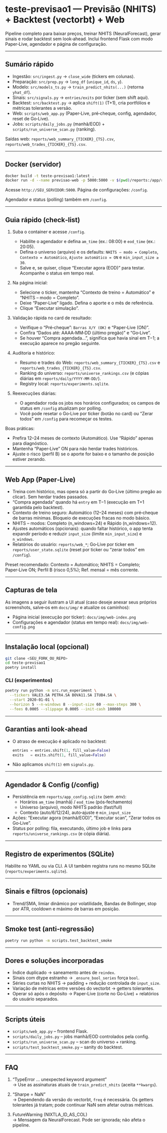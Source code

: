 # teste-previsao1 — Previsão (NHITS) + Backtest (vectorbt) + Web

Pipeline completo para baixar preços, treinar NHITS (NeuralForecast), gerar sinais e rodar backtest sem look‑ahead. Inclui frontend Flask com modo Paper‑Live, agendador e página de configuração.

---

## Sumário rápido
- Ingestão: `src/ingest.py` → `close_wide` (tickers em colunas).
- Preparação: `src/prep.py` → `long_df` (`unique_id`, `ds`, `y`).
- Modelo: `src/models_ts.py` → `train_predict_nhits(...)` (retorna `yhat_df`).
- Sinais: `src/signals.py` → `entries/exits` por ticker (sem shift aqui).
- Backtest: `src/backtest.py` → aplica `shift(1)` (T+1), cria portfólios e métricas tolerantes a versão.
- Web: `scripts/web_app.py` (Paper‑Live, pré‑cheque, config, agendador, reset de Go‑Live).
- Jobs: `scripts/daily_jobs.py` (manhã/EOD) + `scripts/run_universe_scan.py` (ranking).

Saídas web: `reports/web_summary_{TICKER}_{TS}.csv`, `reports/web_trades_{TICKER}_{TS}.csv`.

---

## Docker (servidor)

```bash
docker build -t teste-previsao1:latest .
docker run -d --name previsao-web -p 5000:5000 -v $(pwd)/reports:/app/reports teste-previsao1:latest
```

Acesse `http://SEU_SERVIDOR:5000`. Página de configurações: `/config`.

Agendador e status (polling) também em `/config`.

---

## Guia rápido (check‑list)

1) Suba o container e acesse `/config`.
   - Habilite o agendador e defina `am_time` (ex.: 08:00) e `eod_time` (ex.: 20:05).
   - Defina o universo (arquivo) e os defaults: `NHITS – modo = Completo`, `Contexto = Automático`, `Ajuste automático = ON` e `min_input_size ≥ 30`.
   - Salve e, se quiser, clique “Executar agora (EOD)” para testar. Acompanhe o status em tempo real.

2) Na página inicial:
   - Selecione o ticker, mantenha “Contexto de treino = Automático” e “NHITS – modo = Completo”.
   - Deixe “Paper‑Live” ligado. Defina o aporte e o mês de referência.
   - Clique “Executar simulação”.

3) Validação rápida no card de resultado:
   - Verifique o “Pré‑cheque”: `Barras X/Y (OK)` e “Paper‑Live (ON)”.
   - Confira “Dados até: AAAA‑MM‑DD (último pregão)” e “Go‑Live”.
   - Se houver “Compra agendada…”, significa que havia sinal em T−1; a execução aparece no pregão seguinte.

4) Auditoria e histórico:
   - Resumo e trades do Web: `reports/web_summary_{TICKER}_{TS}.csv` e `reports/web_trades_{TICKER}_{TS}.csv`.
   - Ranking do universo: `reports/universe_rankings.csv` (e cópias diárias em `reports/daily/YYYY‑MM‑DD/`).
   - Registry local: `reports/experiments.sqlite`.

5) Reexecuções diárias:
   - O agendador roda os jobs nos horários configurados; os campos de status em `/config` atualizam por polling.
   - Você pode resetar o Go‑Live por ticker (botão no card) ou “Zerar todos” em `/config` para recomeçar os testes.

Boas práticas:
- Prefira 12–24 meses de contexto (Automático). Use “Rápido” apenas para diagnóstico.
- Mantenha “Paper‑Live” ON para não herdar trades históricos.
- Ajuste o risco (perfil B) se o aporte for baixo e o tamanho de posição estiver zerando.

---

## Web App (Paper‑Live)
- Treina com histórico, mas opera só a partir do Go‑Live (último pregão ao clicar). Sem herdar trades passados.
- “Compra agendada” quando há `entry` em T−1 (execução em T+1 garantida pelo backtest).
- Contexto de treino seguro: Automático (12–24 meses) com pré‑cheque de barras mínimas. Bloqueio de execuções fracas no modo básico.
- NHITS – modos: Completo (n_windows=24) e Rápido (n_windows=12).
- Ajustes automáticos (opcionais): quando faltar histórico, o app tenta expandir período e reduzir `input_size` (limite `min_input_size`) e `n_windows`.
- Relatórios do usuário: `reports/web_*`; Go‑Live por ticker em `reports/user_state.sqlite` (reset por ticker ou “zerar todos” em `/config`).

Preset recomendado: Contexto = Automático; NHITS = Completo; Paper‑Live ON; Perfil B (risco 0,5%); Ref. mensal = mês corrente.

---

## Capturas de tela

As imagens a seguir ilustram a UI atual (caso deseje anexar seus próprios screenshots, salve‑os em `docs/img/` e atualize os caminhos):

- Página inicial (execução por ticker): `docs/img/web-index.png`
- Configurações e agendador (status em tempo real): `docs/img/web-config.png`

---

## Instalação local (opcional)
```bash
git clone <SEU_FORK_OU_REPO>
cd teste-previsao1
poetry install
```

### CLI (experimentos)
```bash
poetry run python -m src.run_experiment \
  --tickers VALE3.SA PETR4.SA BOVA11.SA ITUB4.SA \
  --start 2020-01-01 \
  --horizon 5 --n-windows 8 --input-size 60 --max-steps 300 \
  --fees 0.0005 --slippage 0.0005 --init-cash 100000
```

---

## Garantias anti look‑ahead
- O atraso de execução é aplicado no backtest:
  ```python
  entries = entries.shift(1, fill_value=False)
  exits   = exits.shift(1, fill_value=False)
  ```
- Não aplicamos `shift(1)` em `signals.py`.

---

## Agendador & Config (/config)
- Persistência em `reports/app_config.sqlite` (sem .env):
  - Horários `am_time` (manhã) / `eod_time` (pós‑fechamento)
  - Universo (arquivo), modo NHITS padrão (fast/full)
  - Contexto (auto/6/12/24), auto‑ajuste e `min_input_size`
- Ações: “Executar agora (manhã/EOD)”, “Executar scan”, “Zerar todos os Go‑Live”.
- Status por polling: fila, executando, último job e links para `reports/universe_rankings.csv` (e cópia diária).

---

## Registro de experimentos (SQLite)
Habilite no YAML ou via CLI. A UI também registra runs no mesmo SQLite (`reports/experiments.sqlite`).

---

## Sinais e filtros (opcionais)
- Trend/SMA, limiar dinâmico por volatilidade, Bandas de Bollinger, stop por ATR, cooldown e máximo de barras em posição.

---

## Smoke test (anti‑regressão)
```bash
poetry run python -m scripts.test_backtest_smoke
```

---

## Dores e soluções incorporadas
- Índice duplicado → saneamento antes de `reindex`.
- Sinais com dtype estranho → `_ensure_bool_series` força `bool`.
- Séries curtas no NHITS → padding + redução controlada de `input_size`.
- Variação de métricas entre versões do vectorbt → getters tolerantes.
- Operar só após o depósito → Paper‑Live (corte no Go‑Live) + relatórios do usuário separados.

---

## Scripts úteis
- `scripts/web_app.py` – frontend Flask.
- `scripts/daily_jobs.py` – jobs manhã/EOD controlados pela config.
- `scripts/run_universe_scan.py` – scan do universo + ranking.
- `scripts/test_backtest_smoke.py` – sanity do backtest.

---

## FAQ
1) “TypeError … unexpected keyword argument”  
→ Use as assinaturas atuais de `train_predict_nhits` (aceita `**kwargs`).

2) “Sharpe = NaN”  
→ Dependendo da versão do vectorbt, `freq` é necessária. Os getters tolerantes já tratam; pode continuar NaN sem afetar outras métricas.

3) FutureWarning (NIXTLA_ID_AS_COL)  
→ Mensagem da NeuralForecast. Pode ser ignorada; não afeta o pipeline.
